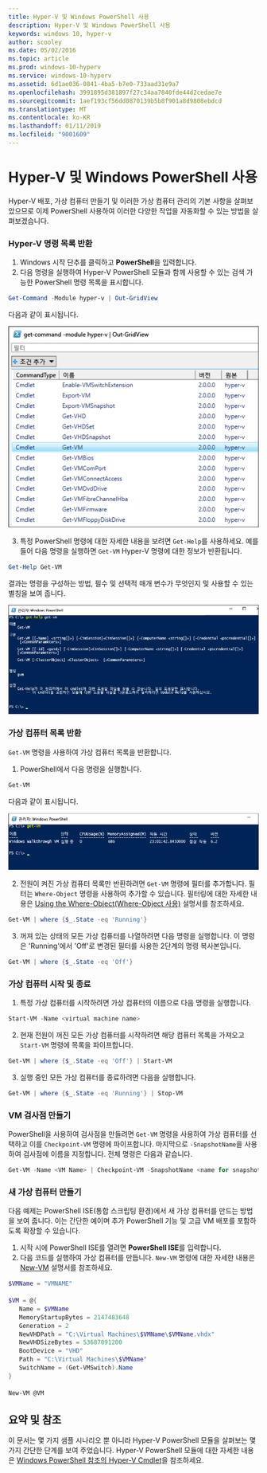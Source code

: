 ```yaml
---
title: Hyper-V 및 Windows PowerShell 사용
description: Hyper-V 및 Windows PowerShell 사용
keywords: windows 10, hyper-v
author: scooley
ms.date: 05/02/2016
ms.topic: article
ms.prod: windows-10-hyperv
ms.service: windows-10-hyperv
ms.assetid: 6d1ae036-0841-4ba5-b7e0-733aad31e9a7
ms.openlocfilehash: 3991895d381897f27c34aa7840fde44d2cedae7e
ms.sourcegitcommit: 1aef193cf56dd0870139b5b8f901a8d9808ebdcd
ms.translationtype: MT
ms.contentlocale: ko-KR
ms.lasthandoff: 01/11/2019
ms.locfileid: "9001609"
---
```

# <a name="working-with-hyper-v-and-windows-powershell"></a>Hyper-V 및 Windows PowerShell 사용

Hyper-V 배포, 가상 컴퓨터 만들기 및 이러한 가상 컴퓨터 관리의 기본 사항을 살펴보았으므로 이제 PowerShell 사용하여 이러한 다양한 작업을 자동화할 수 있는 방법을 살펴보겠습니다.

### <a name="return-a-list-of-hyper-v-commands"></a>Hyper-V 명령 목록 반환

1.  Windows 시작 단추를 클릭하고 **PowerShell**을 입력합니다.
2.  다음 명령을 실행하여 Hyper-V PowerShell 모듈과 함께 사용할 수 있는 검색 가능한 PowerShell 명령 목록을 표시합니다.

 ```powershell
Get-Command -Module hyper-v | Out-GridView
```
  다음과 같이 표시됩니다.

  ![](media\command_grid.png)

3. 특정 PowerShell 명령에 대한 자세한 내용을 보려면 `Get-Help`를 사용하세요. 예를 들어 다음 명령을 실행하면 `Get-VM` Hyper-V 명령에 대한 정보가 반환됩니다.

  ```powershell
Get-Help Get-VM
```
 결과는 명령을 구성하는 방법, 필수 및 선택적 매개 변수가 무엇인지 및 사용할 수 있는 별칭을 보여 줍니다.

 ![](media\get_help.png)


### <a name="return-a-list-of-virtual-machines"></a>가상 컴퓨터 목록 반환

`Get-VM` 명령을 사용하여 가상 컴퓨터 목록을 반환합니다.

1. PowerShell에서 다음 명령을 실행합니다.
 
 ```powershell
Get-VM
```
 다음과 같이 표시됩니다.

 ![](media\get_vm.png)

2. 전원이 켜진 가상 컴퓨터 목록만 반환하려면 `Get-VM` 명령에 필터를 추가합니다. 필터는 `Where-Object` 명령을 사용하여 추가할 수 있습니다. 필터링에 대한 자세한 내용은 [Using the Where-Object(Where-Object 사용)](https://technet.microsoft.com/en-us/library/ee177028.aspx) 설명서를 참조하세요.   

 ```powershell
 Get-VM | where {$_.State -eq 'Running'}
 ```
3.  꺼져 있는 상태의 모든 가상 컴퓨터를 나열하려면 다음 명령을 실행합니다. 이 명령은 'Running'에서 'Off'로 변경된 필터를 사용한 2단계의 명령 복사본입니다.

 ```powershell
 Get-VM | where {$_.State -eq 'Off'}
 ```

### <a name="start-and-shut-down-virtual-machines"></a>가상 컴퓨터 시작 및 종료

1. 특정 가상 컴퓨터를 시작하려면 가상 컴퓨터의 이름으로 다음 명령을 실행합니다.

 ```powershell
 Start-VM -Name <virtual machine name>
 ```

2. 현재 전원이 꺼진 모든 가상 컴퓨터를 시작하려면 해당 컴퓨터 목록을 가져오고 `Start-VM` 명령에 목록을 파이프합니다.

  ```powershell
 Get-VM | where {$_.State -eq 'Off'} | Start-VM
 ```
3. 실행 중인 모든 가상 컴퓨터를 종료하려면 다음을 실행합니다.
 
  ```powershell
 Get-VM | where {$_.State -eq 'Running'} | Stop-VM
 ```

### <a name="create-a-vm-checkpoint"></a>VM 검사점 만들기

PowerShell을 사용하여 검사점을 만들려면 `Get-VM` 명령을 사용하여 가상 컴퓨터를 선택하고 이를 `Checkpoint-VM` 명령에 파이프합니다. 마지막으로 `-SnapshotName`을 사용하여 검사점에 이름을 지정합니다. 전체 명령은 다음과 같습니다.

 ```powershell
 Get-VM -Name <VM Name> | Checkpoint-VM -SnapshotName <name for snapshot>
 ```
### <a name="create-a-new-virtual-machine"></a>새 가상 컴퓨터 만들기

다음 예제는 PowerShell ISE(통합 스크립팅 환경)에서 새 가상 컴퓨터를 만드는 방법을 보여 줍니다. 이는 간단한 예이며 추가 PowerShell 기능 및 고급 VM 배포를 포함하도록 확장할 수 있습니다.

1. 시작 시에 PowerShell ISE를 열려면 **PowerShell ISE**를 입력합니다.
2. 다음 코드를 실행하여 가상 컴퓨터를 만듭니다. `New-VM` 명령에 대한 자세한 내용은 [New-VM](https://technet.microsoft.com/en-us/library/hh848537.aspx) 설명서를 참조하세요.

  ```powershell
 $VMName = "VMNAME"

 $VM = @{
     Name = $VMName 
     MemoryStartupBytes = 2147483648
     Generation = 2
     NewVHDPath = "C:\Virtual Machines\$VMName\$VMName.vhdx"
     NewVHDSizeBytes = 53687091200
     BootDevice = "VHD"
     Path = "C:\Virtual Machines\$VMName"
     SwitchName = (Get-VMSwitch).Name
 }

 New-VM @VM
  ```

## <a name="wrap-up-and-references"></a>요약 및 참조

이 문서는 몇 가지 샘플 시나리오 뿐 아니라 Hyper-V PowerShell 모듈을 살펴보는 몇 가지 간단한 단계를 보여 주었습니다. Hyper-V PowerShell 모듈에 대한 자세한 내용은 [Windows PowerShell 참조의 Hyper-V Cmdlet](https://technet.microsoft.com/%5Clibrary/Hh848559.aspx)을 참조하세요.  
 
